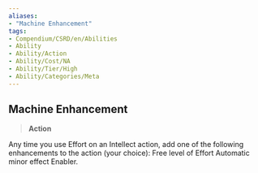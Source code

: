 ```yaml
---
aliases:
- "Machine Enhancement"
tags:
- Compendium/CSRD/en/Abilities
- Ability
- Ability/Action
- Ability/Cost/NA
- Ability/Tier/High
- Ability/Categories/Meta
---
```


  
## Machine Enhancement  
>**Action**
  
Any time you use Effort on an Intellect action, add one of the following enhancements to the action (your choice): Free level of Effort Automatic minor effect Enabler.